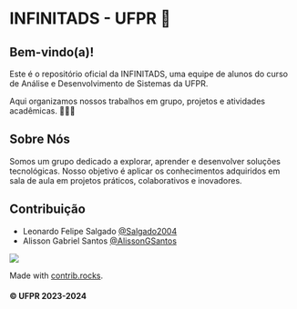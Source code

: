 # INFINITADS - UFPR 🚀

## Bem-vindo(a)!

Este é o repositório oficial da INFINITADS, uma equipe de alunos do curso de Análise e Desenvolvimento de Sistemas da UFPR. 

Aqui organizamos nossos trabalhos em grupo, projetos e atividades acadêmicas. 👨‍🎓📘

## Sobre Nós

Somos um grupo dedicado a explorar, aprender e desenvolver soluções tecnológicas. Nosso objetivo é aplicar os conhecimentos adquiridos em sala de aula em projetos práticos, colaborativos e inovadores.

## Contribuição

- Leonardo Felipe Salgado [@Salgado2004](https://github.com/salgado2004)
- Alisson Gabriel Santos [@AlissonGSantos](https://github.com/AlissonGSantos)

<a href="https://github.com/InfiniTADS-UFPR/.github/graphs/contributors">
  <img src="https://contrib.rocks/image?repo=InfiniTADS-UFPR/.github" />
</a>

Made with [contrib.rocks](https://contrib.rocks).

#### &copy; UFPR 2023-2024
